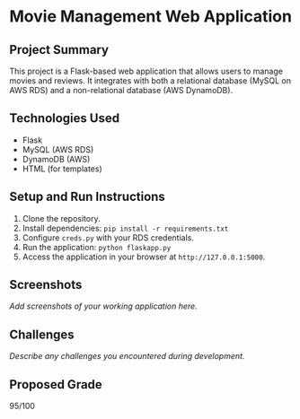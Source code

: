 # Movie Management Web Application

## Project Summary
This project is a Flask-based web application that allows users to manage movies and reviews. It integrates with both a relational database (MySQL on AWS RDS) and a non-relational database (AWS DynamoDB).

## Technologies Used
- Flask
- MySQL (AWS RDS)
- DynamoDB (AWS)
- HTML (for templates)

## Setup and Run Instructions
1. Clone the repository.
2. Install dependencies: `pip install -r requirements.txt`
3. Configure `creds.py` with your RDS credentials.
4. Run the application: `python flaskapp.py`
5. Access the application in your browser at `http://127.0.0.1:5000`.

## Screenshots
_Add screenshots of your working application here._

## Challenges
_Describe any challenges you encountered during development._

## Proposed Grade
95/100